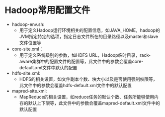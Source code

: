 # Hadoop常用配置文件

- hadoop-env.sh:
  - 用于定义Hadoop运行环境相关的配置信息，如JAVA_HOME，hadoop的JVM指定特定的选项，指定日志文件所在的目录路径以及master和slave文件位置等
- core-site.xml：
  - 用于定义系统级别的参数，如HDFS URL，Hadoop临时目录，rack-aware集群中的配置文件的配置等，此文件中的参数会覆盖core-default.xml文件中默认的配置
- hdfs-site.xml:
  - HDFS的相关设置，如文件副本个数、块大小以及是否使用强制权限等，此文件中的参数会覆盖hdfs-default.xml文件中的默认配置
- mapred-site.xml:
  - MapReduce的相关设置，如reduce任务的默认个数、任务所能够使用内存的默认上下限等，此文件中的参数会覆盖mapred-default.xml文件中的默认配置

